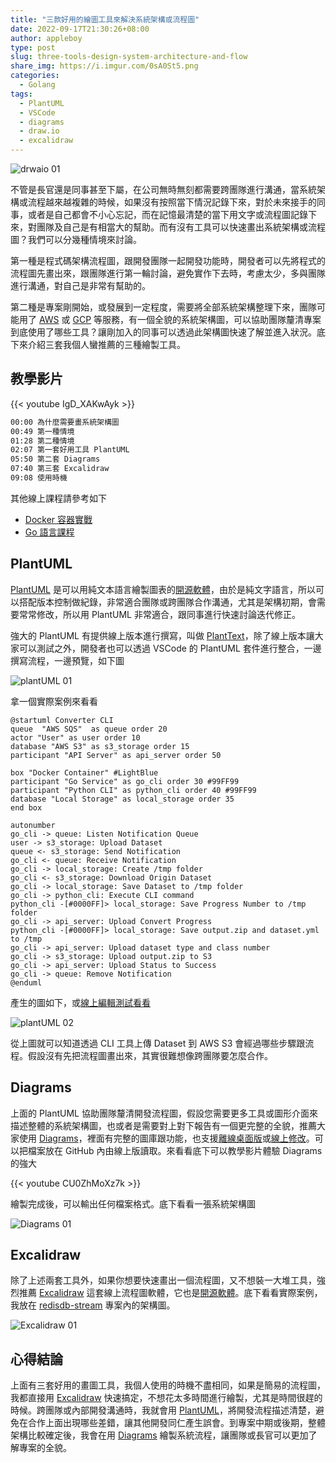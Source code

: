 ```yaml
---
title: "三款好用的繪圖工具來解決系統架構或流程圖"
date: 2022-09-17T21:30:26+08:00
author: appleboy
type: post
slug: three-tools-design-system-architecture-and-flow
share_img: https://i.imgur.com/0sA0St5.png
categories:
  - Golang
tags:
  - PlantUML
  - VSCode
  - diagrams
  - draw.io
  - excalidraw
---
```


![drwaio 01](https://i.imgur.com/0sA0St5.png)

不管是長官還是同事甚至下屬，在公司無時無刻都需要跨團隊進行溝通，當系統架構或流程越來越複雜的時候，如果沒有按照當下情況記錄下來，對於未來接手的同事，或者是自己都會不小心忘記，而在記憶最清楚的當下用文字或流程圖記錄下來，對團隊及自己是有相當大的幫助。而有沒有工具可以快速畫出系統架構或流程圖？我們可以分幾種情境來討論。

<!--more-->

第一種是程式碼架構流程圖，跟開發團隊一起開發功能時，開發者可以先將程式的流程圖先畫出來，跟團隊進行第一輪討論，避免實作下去時，考慮太少，多與團隊進行溝通，對自己是非常有幫助的。

第二種是專案剛開始，或發展到一定程度，需要將全部系統架構整理下來，團隊可能用了 [AWS](https://aws.amazon.com/) 或 [GCP](https://cloud.google.com/) 等服務，有一個全貌的系統架構圖，可以協助團隊釐清專案到底使用了哪些工具？讓剛加入的同事可以透過此架構圖快速了解並進入狀況。底下來介紹三套我個人蠻推薦的三種繪製工具。

## 教學影片

{{< youtube IgD_XAKwAyk >}}

```sh
00:00 為什麼需要畫系統架構圖
00:49 第一種情境
01:28 第二種情境
02:07 第一套好用工具 PlantUML
05:50 第二套 Diagrams
07:40 第三套 Excalidraw
09:08 使用時機
```

其他線上課程請參考如下

* [Docker 容器實戰](https://blog.wu-boy.com/docker-course/)
* [Go 語言課程](https://blog.wu-boy.com/golang-online-course/)

## PlantUML

[PlantUML](https://plantuml.com/) 是可以用純文本語言繪製圖表的[開源軟體](https://github.com/plantuml/plantuml)，由於是純文字語言，所以可以搭配版本控制做紀錄，非常適合團隊或跨團隊合作溝通，尤其是架構初期，會需要常常修改，所以用 PlantUML 非常適合，跟同事進行快速討論迭代修正。

強大的 PlantUML 有提供線上版本進行撰寫，叫做 [PlantText](https://www.planttext.com/)，除了線上版本讓大家可以測試之外，開發者也可以透過 VSCode 的 PlantUML 套件進行整合，一邊撰寫流程，一邊預覽，如下圖

![plantUML 01](https://i.imgur.com/9ecP8fn.png)

拿一個實際案例來看看

```plantuml
@startuml Converter CLI
queue  "AWS SQS"  as queue order 20
actor "User" as user order 10
database "AWS S3" as s3_storage order 15
participant "API Server" as api_server order 50

box "Docker Container" #LightBlue
participant "Go Service" as go_cli order 30 #99FF99
participant "Python CLI" as python_cli order 40 #99FF99
database "Local Storage" as local_storage order 35
end box

autonumber
go_cli -> queue: Listen Notification Queue
user -> s3_storage: Upload Dataset
queue <- s3_storage: Send Notification
go_cli <- queue: Receive Notification
go_cli -> local_storage: Create /tmp folder
go_cli <- s3_storage: Download Origin Dataset
go_cli -> local_storage: Save Dataset to /tmp folder
go_cli -> python_cli: Execute CLI command
python_cli -[#0000FF]> local_storage: Save Progress Number to /tmp folder
go_cli -> api_server: Upload Convert Progress
python_cli -[#0000FF]> local_storage: Save output.zip and dataset.yml to /tmp
go_cli -> api_server: Upload dataset type and class number
go_cli -> s3_storage: Upload output.zip to S3
go_cli -> api_server: Upload Status to Success
go_cli -> queue: Remove Notification
@enduml
```

產生的圖如下，或[線上編輯測試看看](https://www.planttext.com/?text=bLJVRzem47xtNt4AptHqZ0VGD7M3CLL27MrKxM6Qa76kr5fYP_QPbVtrlHX3WD9AorCIV_VzkBlaofDq5AeInjQiqH4w6C-knP-00G6oppzoo6_p341wsBwqhc3G-vwGYgo3xDwZovhZm3VfzB8d2aboAJqcZdw4-Fx2Sv5SxMWk1w9c0rhfMXfYxFmQSdJhH2bhlV3nCU47FI6MzWcoYLM_6w_MaDIcWNTcUlL8Nyg0nvJVR6JK2YFboYvKgHDTlmUTuN0w7GwFQ-ORUhIcwKIigUFZGTs7jgxDERDAbf1lyyMwidbpahW_46WAu112o43MX6g9JYHRtK_RBezWfZsXWHjB-a4hIPhzt3P78lQPWMqpHt1VbrOMC64p7YcDxsFt29CtkeTyEr769T4xLAZNU1R5YaTvHZ1sA0dX7LKrFDYoQ6ESA4_iNnFzVNTwfStUvglCkMGJ2GLapqbmKJkM4NnzGXNO38yCbAqgQGfnCBRkpqwFh-dqrtcjkRChXzx3JHp7wvhjHkwRdhwSFSV_wDf0TQ2BVxe6TWp5DlB5XZ_8PE5jxMBNeqsDaK6LabEyMAepkt8WpL9v_ssXd2G57v51gIRbYuszmygUxiuLxnp_NSGp)

![plantUML 02](https://i.imgur.com/4eHaFIR.png)

從上圖就可以知道透過 CLI 工具上傳 Dataset 到 AWS S3 會經過哪些步驟跟流程。假設沒有先把流程圖畫出來，其實很難想像跨團隊要怎麼合作。

## Diagrams

上面的 PlantUML 協助團隊釐清開發流程圖，假設您需要更多工具或圖形介面來描述整體的系統架構圖，也或者是需要對上對下報告有一個更完整的全貌，推薦大家使用 [Diagrams](https://www.diagrams.net/)，裡面有完整的圖庫跟功能，也支援[離線桌面版](https://github.com/jgraph/drawio-desktop)或[線上修改](https://app.diagrams.net/)。可以把檔案放在 GitHub 內由線上版讀取。來看看底下可以教學影片體驗 Diagrams 的強大

{{< youtube CU0ZhMoXz7k >}}

繪製完成後，可以輸出任何檔案格式。底下看看一張系統架構圖

![Diagrams 01](https://i.imgur.com/nOQEvk9.png)

## Excalidraw

除了上述兩套工具外，如果你想要快速畫出一個流程圖，又不想裝一大堆工具，強烈推薦 [Excalidraw](https://excalidraw.com/) 這套線上流程圖軟體，它也是[開源軟體](https://github.com/excalidraw/excalidraw)。底下看看實際案例，我放在 [redisdb-stream](https://github.com/golang-queue/redisdb-stream) 專案內的架構圖。

![Excalidraw 01](https://i.imgur.com/vy3tzXU.png)

## 心得結論

上面有三套好用的畫圖工具，我個人使用的時機不盡相同，如果是簡易的流程圖，我都直接用 [Excalidraw](https://excalidraw.com/) 快速搞定，不想花太多時間進行繪製，尤其是時間很趕的時候。跨團隊或內部開發溝通時，我就會用 [PlantUML](https://plantuml.com/)，將開發流程描述清楚，避免在合作上面出現哪些差錯，讓其他開發同仁產生誤會。到專案中期或後期，整體架構比較確定後，我會在用 [Diagrams](https://www.diagrams.net/) 繪製系統流程，讓團隊或長官可以更加了解專案的全貌。
